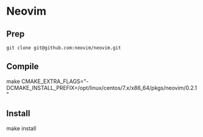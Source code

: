 # Neovim

## Prep
```
git clone git@github.com:neovim/neovim.git
```

## Compile
make CMAKE_EXTRA_FLAGS="-DCMAKE_INSTALL_PREFIX=/opt/linux/centos/7.x/x86_64/pkgs/neovim/0.2.1"

## Install
make install
```

